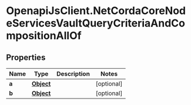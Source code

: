# OpenapiJsClient.NetCordaCoreNodeServicesVaultQueryCriteriaAndCompositionAllOf

## Properties

Name | Type | Description | Notes
------------ | ------------- | ------------- | -------------
**a** | [**Object**](.md) |  | [optional] 
**b** | [**Object**](.md) |  | [optional] 


